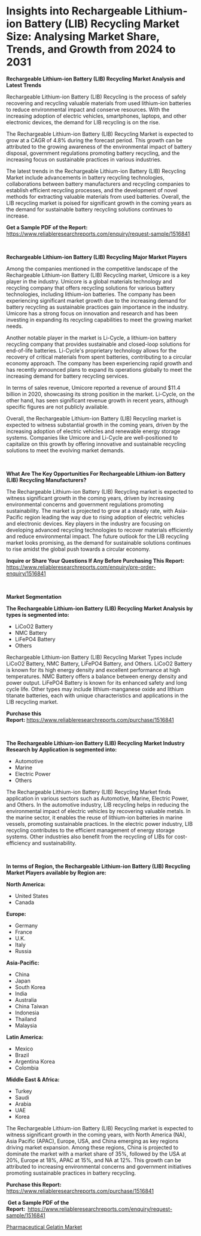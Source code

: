 <p><h1>Insights into Rechargeable Lithium-ion Battery (LIB) Recycling Market Size: Analysing Market Share, Trends, and Growth from 2024 to 2031</h1></p><p><strong>Rechargeable Lithium-ion Battery (LIB) Recycling Market Analysis and Latest Trends</strong></p>
<p><p>Rechargeable Lithium-ion Battery (LIB) Recycling is the process of safely recovering and recycling valuable materials from used lithium-ion batteries to reduce environmental impact and conserve resources. With the increasing adoption of electric vehicles, smartphones, laptops, and other electronic devices, the demand for LIB recycling is on the rise. </p><p>The Rechargeable Lithium-ion Battery (LIB) Recycling Market is expected to grow at a CAGR of 4.8% during the forecast period. This growth can be attributed to the growing awareness of the environmental impact of battery disposal, government regulations promoting battery recycling, and the increasing focus on sustainable practices in various industries. </p><p>The latest trends in the Rechargeable Lithium-ion Battery (LIB) Recycling Market include advancements in battery recycling technologies, collaborations between battery manufacturers and recycling companies to establish efficient recycling processes, and the development of novel methods for extracting valuable materials from used batteries. Overall, the LIB recycling market is poised for significant growth in the coming years as the demand for sustainable battery recycling solutions continues to increase.</p></p>
<p><strong>Get a Sample PDF of the Report:&nbsp;</strong> <a href="https://www.reliableresearchreports.com/enquiry/request-sample/1516841">https://www.reliableresearchreports.com/enquiry/request-sample/1516841</a></p>
<p>&nbsp;</p>
<p><strong>Rechargeable Lithium-ion Battery (LIB) Recycling Major Market Players</strong></p>
<p><p>Among the companies mentioned in the competitive landscape of the Rechargeable Lithium-ion Battery (LIB) Recycling market, Umicore is a key player in the industry. Umicore is a global materials technology and recycling company that offers recycling solutions for various battery technologies, including lithium-ion batteries. The company has been experiencing significant market growth due to the increasing demand for battery recycling as sustainable practices gain importance in the industry. Umicore has a strong focus on innovation and research and has been investing in expanding its recycling capabilities to meet the growing market needs.</p><p>Another notable player in the market is Li-Cycle, a lithium-ion battery recycling company that provides sustainable and closed-loop solutions for end-of-life batteries. Li-Cycle's proprietary technology allows for the recovery of critical materials from spent batteries, contributing to a circular economy approach. The company has been experiencing rapid growth and has recently announced plans to expand its operations globally to meet the increasing demand for battery recycling services.</p><p>In terms of sales revenue, Umicore reported a revenue of around $11.4 billion in 2020, showcasing its strong position in the market. Li-Cycle, on the other hand, has seen significant revenue growth in recent years, although specific figures are not publicly available.</p><p>Overall, the Rechargeable Lithium-ion Battery (LIB) Recycling market is expected to witness substantial growth in the coming years, driven by the increasing adoption of electric vehicles and renewable energy storage systems. Companies like Umicore and Li-Cycle are well-positioned to capitalize on this growth by offering innovative and sustainable recycling solutions to meet the evolving market demands.</p></p>
<p>&nbsp;</p>
<p><strong>What Are The Key Opportunities For Rechargeable Lithium-ion Battery (LIB) Recycling Manufacturers?</strong></p>
<p><p>The Rechargeable Lithium-ion Battery (LIB) Recycling market is expected to witness significant growth in the coming years, driven by increasing environmental concerns and government regulations promoting sustainability. The market is projected to grow at a steady rate, with Asia-Pacific region leading the way due to rising adoption of electric vehicles and electronic devices. Key players in the industry are focusing on developing advanced recycling technologies to recover materials efficiently and reduce environmental impact. The future outlook for the LIB recycling market looks promising, as the demand for sustainable solutions continues to rise amidst the global push towards a circular economy.</p></p>
<p><strong>Inquire or Share Your Questions If Any Before Purchasing This Report:</strong> <a href="https://www.reliableresearchreports.com/enquiry/pre-order-enquiry/1516841">https://www.reliableresearchreports.com/enquiry/pre-order-enquiry/1516841</a></p>
<p>&nbsp;</p>
<p><strong>Market Segmentation</strong></p>
<p><strong>The Rechargeable Lithium-ion Battery (LIB) Recycling Market Analysis by types is segmented into:</strong></p>
<p><ul><li>LiCoO2 Battery</li><li>NMC Battery</li><li>LiFePO4 Battery</li><li>Others</li></ul></p>
<p><p>Rechargeable Lithium-ion Battery (LIB) Recycling Market Types include LiCoO2 Battery, NMC Battery, LiFePO4 Battery, and Others. LiCoO2 Battery is known for its high energy density and excellent performance at high temperatures. NMC Battery offers a balance between energy density and power output. LiFePO4 Battery is known for its enhanced safety and long cycle life. Other types may include lithium-manganese oxide and lithium titanate batteries, each with unique characteristics and applications in the LIB recycling market.</p></p>
<p><strong>Purchase this Report:&nbsp;</strong><a href="https://www.reliableresearchreports.com/purchase/1516841">https://www.reliableresearchreports.com/purchase/1516841</a></p>
<p>&nbsp;</p>
<p><strong>The Rechargeable Lithium-ion Battery (LIB) Recycling Market Industry Research by Application is segmented into:</strong></p>
<p><ul><li>Automotive</li><li>Marine</li><li>Electric Power</li><li>Others</li></ul></p>
<p><p>The Rechargeable Lithium-ion Battery (LIB) Recycling Market finds application in various sectors such as Automotive, Marine, Electric Power, and Others. In the automotive industry, LIB recycling helps in reducing the environmental impact of electric vehicles by recovering valuable metals. In the marine sector, it enables the reuse of lithium-ion batteries in marine vessels, promoting sustainable practices. In the electric power industry, LIB recycling contributes to the efficient management of energy storage systems. Other industries also benefit from the recycling of LIBs for cost-efficiency and sustainability.</p></p>
<p>&nbsp;</p>
<p><strong>In terms of Region, the Rechargeable Lithium-ion Battery (LIB) Recycling Market Players available by Region are:</strong></p>
<p>
    <p> <strong> North America: </strong>
        <ul>
            <li>United States</li>
            <li>Canada</li>
        </ul>
        </p> 
    <p> <strong> Europe: </strong>
        <ul>
            <li>Germany</li>
            <li>France</li>
            <li>U.K.</li>
            <li>Italy</li>
            <li>Russia</li>
        </ul>
        </p> 
    <p> <strong> Asia-Pacific: </strong>
        <ul>
            <li>China</li>
            <li>Japan</li>
            <li>South Korea</li>
            <li>India</li>
            <li>Australia</li>
            <li>China Taiwan</li>
            <li>Indonesia</li>
            <li>Thailand</li>
            <li>Malaysia</li>
        </ul>
        </p> 
    <p> <strong> Latin America: </strong>
        <ul>
            <li>Mexico</li>
            <li>Brazil</li>
            <li>Argentina Korea</li>
            <li>Colombia</li>
        </ul>
        </p> 
    <p> <strong> Middle East & Africa: </strong>
        <ul>
            <li>Turkey</li>
            <li>Saudi</li>
            <li>Arabia</li>
            <li>UAE</li>
            <li>Korea</li>
        </ul>
    </p>
    </p>
<p><p>The Rechargeable Lithium-ion Battery (LIB) Recycling market is expected to witness significant growth in the coming years, with North America (NA), Asia Pacific (APAC), Europe, USA, and China emerging as key regions driving market expansion. Among these regions, China is projected to dominate the market with a market share of 35%, followed by the USA at 20%, Europe at 18%, APAC at 15%, and NA at 12%. This growth can be attributed to increasing environmental concerns and government initiatives promoting sustainable practices in battery recycling.</p></p>
<p><strong>Purchase this Report: </strong><a href="https://www.reliableresearchreports.com/purchase/1516841">https://www.reliableresearchreports.com/purchase/1516841</a></p>
<p>&nbsp;<strong>Get a Sample PDF of the Report:&nbsp;&nbsp;</strong><a href="https://www.reliableresearchreports.com/enquiry/request-sample/1516841">https://www.reliableresearchreports.com/enquiry/request-sample/1516841</a></p>
<p><strong></strong></p>
<p><p><a href="https://chivalrous-flock-a86.notion.site/Pharmaceutical-Gelatin-Market-Size-Reflecting-a-Forecast-Till-2031-Market-By-Type-By-Application-a-4b37958ce8a64d239b2d30c3e96134f1">Pharmaceutical Gelatin Market</a></p></p>
